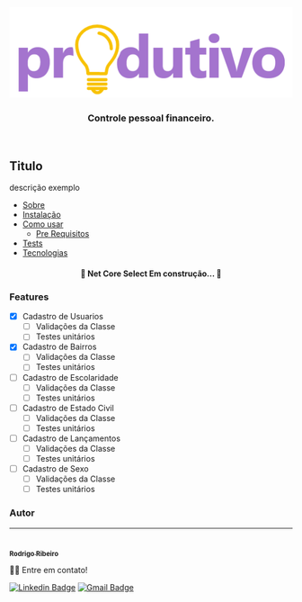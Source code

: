 <p align="center">
  <img src="https://github.com/rlrpara/Produtivo/blob/master/Produtivo.Api/imagens/logo-grande%402x.png" alt="Produtivo" />
</p>

<h3 align="center">
  Controle pessoal financeiro.
</h3>

<br>

## Titulo

descrição exemplo

<!--ts-->
  * [Sobre](#sobre)
  * [Instalação](#instalacao)
  * [Como usar](#como-usar)
    * [Pre Requisitos](#pre-requisitos)
  * [Tests](#testes)
  * [Tecnologias](#tecnologias)
<!--te-->

<h4 align="center"> 
	🚧  Net Core Select Em construção...  🚧  
</h4>

### Features

- [x] Cadastro de Usuarios
  - [ ] Validações da Classe
  - [ ] Testes unitários
- [x] Cadastro de Bairros
  - [ ] Validações da Classe
  - [ ] Testes unitários
- [ ] Cadastro de Escolaridade
  - [ ] Validações da Classe
  - [ ] Testes unitários
- [ ] Cadastro de Estado Civil
  - [ ] Validações da Classe
  - [ ] Testes unitários
- [ ] Cadastro de Lançamentos
  - [ ] Validações da Classe
  - [ ] Testes unitários
- [ ] Cadastro de Sexo
  - [ ] Validações da Classe
  - [ ] Testes unitários
 
 ### Autor
---

<a href="https://www.linkedin.com/in/rlrpara/">
 <img style="border-radius: 50%;" src="https://avatars2.githubusercontent.com/u/12894621?s=460&u=da15bade6052273595fc16b8500adc24885feeff&v=4" width="100px;" alt=""/>
 <br />
 <sub><b>Rodrigo Ribeiro</b></sub></a>

👋🏽 Entre em contato!

[![Linkedin Badge](https://img.shields.io/badge/-Rodrigo-blue?style=flat-square&logo=Linkedin&logoColor=white&link=https://www.linkedin.com/in/rlrpara/)](https://www.linkedin.com/in/rlrpara/) 
[![Gmail Badge](https://img.shields.io/badge/-rlr.para@gmail.com-c14438?style=flat-square&logo=Gmail&logoColor=white&link=mailto:rlr.para@gmail.com)](mailto:rlr.para@gmail.com)
